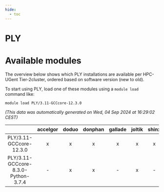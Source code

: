 ```yaml
---
hide:
  - toc
---
```


PLY
===

# Available modules


The overview below shows which PLY installations are available per HPC-UGent Tier-2cluster, ordered based on software version (new to old).

To start using PLY, load one of these modules using a `module load` command like:

```shell
module load PLY/3.11-GCCcore-12.3.0
```

*(This data was automatically generated on Wed, 04 Sep 2024 at 16:29:02 CEST)*  

| |accelgor|doduo|donphan|gallade|joltik|shinx|skitty|
| :---: | :---: | :---: | :---: | :---: | :---: | :---: | :---: |
|PLY/3.11-GCCcore-12.3.0|x|x|x|x|x|x|x|
|PLY/3.11-GCCcore-8.3.0-Python-3.7.4|-|x|x|-|x|-|x|
